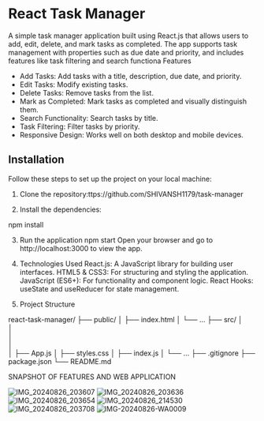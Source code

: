 # React Task Manager

A simple task manager application built using React.js that allows users to add, edit, delete, and mark tasks as completed. The app supports task management with properties such as due date and priority, and includes features like task filtering and search functiona
Features

- Add Tasks: Add tasks with a title, description, due date, and priority.
- Edit Tasks: Modify existing tasks.
- Delete Tasks: Remove tasks from the list.
- Mark as Completed: Mark tasks as completed and visually distinguish them.
- Search Functionality: Search tasks by title.
- Task Filtering: Filter tasks by priority.
- Responsive Design: Works well on both desktop and mobile devices.

## Installation

Follow these steps to set up the project on your local machine:

1. Clone the repository:ttps://github.com/SHIVANSH1179/task-manager

2. Install the dependencies:

npm install

3. Run the application
npm start
Open your browser and go to http://localhost:3000 to view the app.

4. Technologies Used
React.js: A JavaScript library for building user interfaces.
HTML5 & CSS3: For structuring and styling the application.
JavaScript (ES6+): For functionality and component logic.
React Hooks: useState and useReducer for state management.

5. Project Structure

react-task-manager/
├── public/
│   ├── index.html
│   └── ...
├── src/
│  
│   
│    
│   
│   ├── App.js
│   ├── styles.css
│   ├── index.js
│   └── ...
├── .gitignore
├── package.json
└── README.md

SNAPSHOT OF FEATURES AND WEB APPLICATION

![IMG_20240826_203607](https://github.com/user-attachments/assets/ce1ec967-8e4d-4e29-b03f-c0d80ea87b9b)
![IMG_20240826_203636](https://github.com/user-attachments/assets/de31b43d-fcd6-49bb-a28f-e89c65756312)
![IMG_20240826_203654](https://github.com/user-attachments/assets/c15a2e4b-4d14-4fdd-b377-28cbcaa359c4)
![IMG_20240826_214530](https://github.com/user-attachments/assets/f65476e9-b8e9-4dc5-aaaf-7b89bccc5dad)
![IMG_20240826_203708](https://github.com/user-attachments/assets/8b9cbc5c-c3dd-4ca9-844a-2e026b4c328f)
![IMG-20240826-WA0009](https://github.com/user-attachments/assets/304cc33c-3a0c-49d5-9c38-aa20e56641cf)
